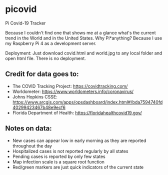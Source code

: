 # picovid
Pi Covid-19 Tracker

Because I couldn't find one that shows me at a glance what's the current trend in the World and in the United States.
Why Pi*anything? Because I use my Raspberry Pi 4 as a development server.

Deployment: Just download covid.html and world.jpg to any local folder and open html file. There is no deployment.

## Credit for data goes to:
- The COVID Tracking Project: https://covidtracking.com/
- Worldometer: https://www.worldometers.info/coronavirus/
- Johns Hopkins CSSE: https://www.arcgis.com/apps/opsdashboard/index.html#/bda7594740fd40299423467b48e9ecf6
- Florida Department of Health: https://floridahealthcovid19.gov/

## Notes on data:
- New cases can appear low in early morning as they are reported throughout the day
- Hospitalized cases is not reported regularly by all states
- Pending cases is reported by only few states
- Map infection scale is a square root function
- Red/green markers are just quick indicators of the current state
